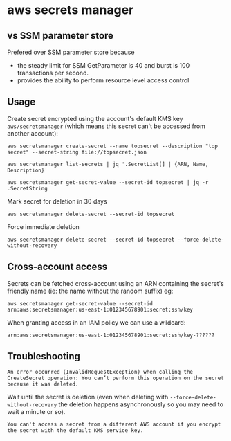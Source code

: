 # aws secrets manager

## vs SSM parameter store

Prefered over SSM parameter store because

- the steady limit for SSM GetParameter is 40 and burst is 100 transactions per second.
- provides the ability to perform resource level access control

## Usage

Create secret encrypted using the account's default KMS key `aws/secretsmanager` (which means this secret can't be accessed from another account):

```
aws secretsmanager create-secret --name topsecret --description "top secret" --secret-string file://topsecret.json
```

```
aws secretsmanager list-secrets | jq '.SecretList[] | {ARN, Name, Description}'
```

```
aws secretsmanager get-secret-value --secret-id topsecret | jq -r .SecretString
```

Mark secret for deletion in 30 days

```
aws secretsmanager delete-secret --secret-id topsecret
```

Force immediate deletion

```
aws secretsmanager delete-secret --secret-id topsecret --force-delete-without-recovery
```

## Cross-account access

Secrets can be fetched cross-account using an ARN containing the secret's friendly name (ie: the name without the random suffix) eg:

```
aws secretsmanager get-secret-value --secret-id arn:aws:secretsmanager:us-east-1:012345678901:secret:ssh/key
```

When granting access in an IAM policy we can use a wildcard:

```
arn:aws:secretsmanager:us-east-1:012345678901:secret:ssh/key-??????
```

## Troubleshooting

```
An error occurred (InvalidRequestException) when calling the CreateSecret operation: You can’t perform this operation on the secret because it was deleted.
```

Wait until the secret is deletion (even when deleting with `--force-delete-without-recovery` the deletion happens asynchronously so you may need to wait a minute or so).

```
You can't access a secret from a different AWS account if you encrypt the secret with the default KMS service key.
```
